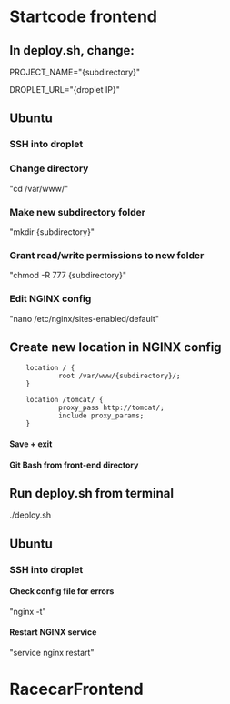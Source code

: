 # Startcode frontend

## In deploy.sh, change:

PROJECT_NAME="{subdirectory}"

DROPLET_URL="{droplet IP}"

## Ubuntu
### SSH into droplet

### Change directory
"cd /var/www/"

### Make new subdirectory folder
"mkdir {subdirectory}"

### Grant read/write permissions to new folder
"chmod -R 777 {subdirectory}"

### Edit NGINX config
"nano /etc/nginx/sites-enabled/default"

## Create new location in NGINX config
        location / {
                root /var/www/{subdirectory}/;
        }

        location /tomcat/ {
                proxy_pass http://tomcat/;
                include proxy_params;
        }

#### Save + exit
#### Git Bash from front-end directory

## Run deploy.sh from terminal

./deploy.sh

## Ubuntu

### SSH into droplet

#### Check config file for errors

"nginx -t"

#### Restart NGINX service

"service nginx restart"
# RacecarFrontend
